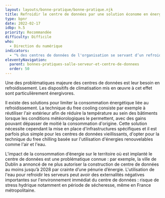 ```yaml
---
layout: layouts/bonne-pratique/bonne-pratique.njk
title: Refroidir le centre de données par une solution économe en énergie 
type: bpnr
date: 2022-02-17
idbp: h.5
priority: Recommandée
difficulty: Difficile
who:
  - Direction du numérique
indicators:
  - "% des centres de données de l'organisation se servant d’un refroidissement économe en énergie"
eleventyNavigation:
  parent: bonnes-pratiques-salle-serveur-et-centre-de-donnees
  order: 50
---
```


Une des problématiques majeure des centres de données est leur besoin en refroidissement. Les dispositifs de climatisation mis en œuvre à cet effet sont particulièrement énergivores.

Il existe des solutions pour limiter la consommation énergétique liée au refroidissement. La technique du free cooling consiste par exemple à réutiliser l'air extérieur afin de réduire la température au sein des bâtiments lorsque les conditions météorologiques le permettent, avec des gains pouvant dépasser de moitié la consommation d'origine. Cette solution nécessite cependant la mise en place d'infrastructures spécifiques et il est parfois plus simple pour les centres de données vieillissants, d'opter pour la technique du free chilling basée sur l'utilisation d'énergies renouvelables comme l'air et l'eau.

L’impact de la consommation d’énergie sur le territoire où est implanté le centre de données est une problématique connue : par exemple, la ville de Dublin a annoncé de ne plus autoriser la construction de centre de données au moins jusqu’à 2028 par crainte d’une pénurie d’énergie. L'utilisation de l'eau pour refroidir les serveurs peut avoir des externalités négatives importantes sur l'environnement immédiat du centre de données : risque de stress hydrique notamment en période de sécheresse, même en France métropolitaine. 
